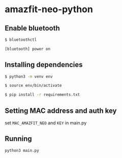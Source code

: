# amazfit-neo-python

## Enable bluetooth
```bash
$ bluetoothctl

[bluetooth] power on
```

## Installing dependencies
```bash
$ python3 -m venv env

$ source env/bin/activate

$ pip install -r requirements.txt
```

## Setting MAC address and auth key
set `MAC_AMAZFIT_NEO` and `KEY` in main.py

## Running
```bash
python3 main.py
```